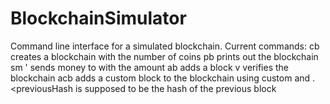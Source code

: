 # BlockchainSimulator
Command line interface for a simulated blockchain.
Current commands:
cb <amount>
  creates a blockchain with the <amount> number of coins
pb
  prints out the blockchain
sm <toAddress> <amount>'
  sends money to <toAdress> with the amount <amount>
ab
  adds a block
v
  verifies the blockchain
acb <hash> <nonce> <previousHash>
  adds a custom block to the blockchain using custom <hash> and <nonce>. <previousHash is supposed to be the hash of the previous block
